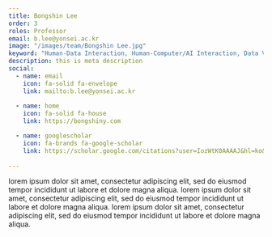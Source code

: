 ```yaml
---
title: Bongshin Lee
order: 3
roles: Professor
email: b.lee@yonsei.ac.kr
image: "/images/team/Bongshin Lee.jpg"
keyword: "Human-Data Interaction, Human-Computer/AI Interaction, Data Visualization"
description: this is meta description
social:
  - name: email
    icon: fa-solid fa-envelope
    link: mailto:b.lee@yonsei.ac.kr
      
  - name: home
    icon: fa-solid fa-house
    link: https://bongshiny.com

  - name: googlescholar
    icon: fa-brands fa-google-scholar
    link: https://scholar.google.com/citations?user=IozWtK0AAAAJ&hl=ko&oi=ao
  
---
```


lorem ipsum dolor sit amet, consectetur adipiscing elit, sed do eiusmod tempor incididunt ut labore et dolore magna aliqua.
lorem ipsum dolor sit amet, consectetur adipiscing elit, sed do eiusmod tempor incididunt ut labore et dolore magna aliqua.
lorem ipsum dolor sit amet, consectetur adipiscing elit, sed do eiusmod tempor incididunt ut labore et dolore magna aliqua.